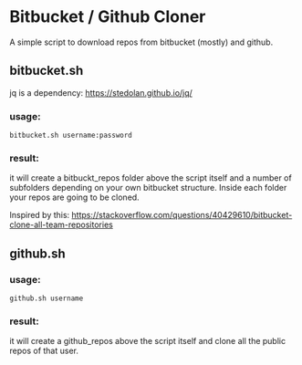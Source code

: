# Bitbucket / Github Cloner

A simple script to download repos from bitbucket (mostly) and github.

## bitbucket.sh

jq is a dependency: https://stedolan.github.io/jq/

### usage:

```
bitbucket.sh username:password
```

### result:

it will create a bitbuckt_repos folder above the script itself and a number of subfolders
depending on your own bitbucket structure.
Inside each folder your repos are going to be cloned.

Inspired by this: https://stackoverflow.com/questions/40429610/bitbucket-clone-all-team-repositories

## github.sh

### usage:

```
github.sh username
```

### result:

it will create a github_repos above the script itself and clone all the public repos of that user.
